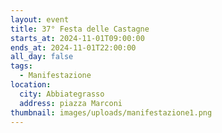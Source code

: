 ```yaml
---
layout: event
title: 37° Festa delle Castagne
starts_at: 2024-11-01T09:00:00
ends_at: 2024-11-01T22:00:00
all_day: false
tags:
  - Manifestazione
location:
  city: Abbiategrasso
  address: piazza Marconi
thumbnail: images/uploads/manifestazione1.png
---
```

